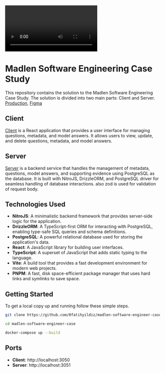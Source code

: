 ![@0fatihyildiz/madlen-software-engineer-case](./.github/assets/showcase.mp4)
# Madlen Software Engineering Case Study

This repository contains the solution to the Madlen Software Engineering Case Study. The solution is divided into two main parts:
Client and Server. [Production](https://madlen-case.binesto.com), [Figma](https://www.figma.com/design/7dgxET1HEUOQBTQCv7wnaH/Madlen-Software-Engineer-Case?node-id=1-53205&t=Uct2Bb3Q5WIoolEx-1)

## Client
[Client](client/README.md) is a React application that provides a user interface for managing questions, metadata, and model answers. It allows users to view, update, and delete questions, metadata, and model answers.

## Server
[Server](server/README.md) is a backend service that handles the management of metadata, questions, model answers, and supporting evidence using PostgreSQL as the database. It is built with NitroJS, DrizzleORM, and PostgreSQL driver for seamless handling of database interactions. also zod is used for validation of request body.

## Technologies Used
- **NitroJS**: A minimalistic backend framework that provides server-side logic for the application.
- **DrizzleORM**: A TypeScript-first ORM for interacting with PostgreSQL, enabling type-safe SQL queries and schema definitions.
- **PostgreSQL**: A powerful relational database used for storing the application's data.
- **React**: A JavaScript library for building user interfaces.
- **TypeScript**: A superset of JavaScript that adds static typing to the language.
- **Vite**: A build tool that provides a fast development environment for modern web projects.
- **PNPM**: A fast, disk space-efficient package manager that uses hard links and symlinks to save space.

## Getting Started
To get a local copy up and running follow these simple steps.

```bash
git clone https://github.com/0fatihyildiz/madlen-software-engineer-case.git

cd madlen-software-engineer-case

docker-compose up --build
```

## Ports
- **Client**: http://localhost:3050
- **Server**: http://localhost:3051